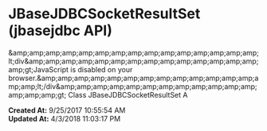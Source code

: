 # JBaseJDBCSocketResultSet (jbasejdbc API)

&amp;amp;amp;amp;amp;amp;amp;amp;amp;amp;amp;amp;amp;amp;amp;amp;lt;div&amp;amp;amp;amp;amp;amp;amp;amp;amp;amp;amp;amp;amp;amp;amp;amp;gt;JavaScript is disabled on your browser.&amp;amp;amp;amp;amp;amp;amp;amp;amp;amp;amp;amp;amp;amp;amp;amp;lt;/div&amp;amp;amp;amp;amp;amp;amp;amp;amp;amp;amp;amp;amp;amp;amp;amp;gt; Class JBaseJDBCSocketResultSet A  

**Created At:** 9/25/2017 10:55:54 AM  
**Updated At:** 4/3/2018 11:03:17 PM  


